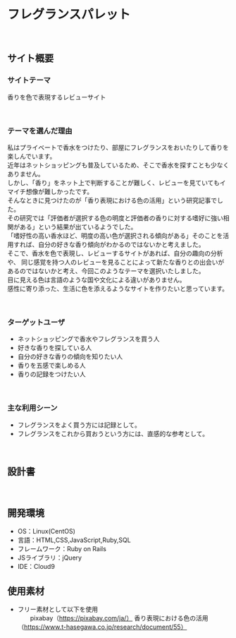 # フレグランスパレット
​
## サイト概要
### サイトテーマ
香りを色で表現するレビューサイト
<!--何を『目的』とし、どのような『分類』なのかを簡潔に書く-->
​
### テーマを選んだ理由
私はプライベートで香水をつけたり、部屋にフレグランスをおいたりして香りを楽しんでいます。<br/>
近年はネットショッピングも普及しているため、そこで香水を探すことも少なくありません。<br/>
しかし、「香り」をネット上で判断することが難しく、レビューを見ていてもイマイチ想像が難しかったです。<br/>
そんなときに見つけたのが「香り表現における色の活用」という研究記事でした。<br/>
その研究では「評価者が選択する色の明度と評価者の香りに対する嗜好に強い相関がある」という結果が出ているようでした。<br/>
「嗜好性の高い香水ほど、明度の高い色が選択される傾向がある」そのことを活用すれば、自分の好きな香り傾向がわかるのではないかと考えました。<br/>
そこで、香水を色で表現し、レビューするサイトがあれば、自分の趣向の分析や、
同じ感覚を持つ人のレビューを見ることによって新たな香りとの出会いがあるのではないかと考え、今回このようなテーマを選択いたしました。<br/>
目に見える色は言語のような国や文化による違いがありません。<br/>
感性に寄り添った、生活に色を添えるようなサイトを作りたいと思っています。
<!--なぜこのようなテーマにしたかを説明する-->
​
### ターゲットユーザ
- ネットショッピングで香水やフレグランスを買う人
- 好きな香りを探している人
- 自分の好きな香りの傾向を知りたい人
- 香りを五感で楽しめる人
- 香りの記録をつけたい人
<!--誰に使ってもらうかを具体的に記載する-->
​
### 主な利用シーン
- フレグランスをよく買う方には記録として。
- フレグランスをこれから買おうという方には、直感的な参考として。
<!--どのような時に使うのかの状況を記載すること-->
​
## 設計書
<!--テーマを設定・提出する時点では不要です-->
​
## 開発環境
- OS：Linux(CentOS)
- 言語：HTML,CSS,JavaScript,Ruby,SQL
- フレームワーク：Ruby on Rails
- JSライブラリ：jQuery
- IDE：Cloud9
​
## 使用素材
- フリー素材として以下を使用 <br/>
　　pixabay（https://pixabay.com/ja/）
    香り表現における色の活用（https://www.t-hasegawa.co.jp/research/document/55）